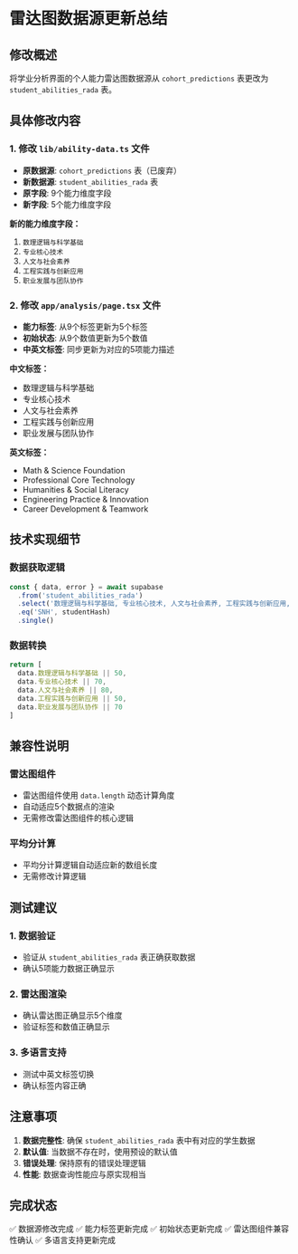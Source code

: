 # 雷达图数据源更新总结

## 修改概述
将学业分析界面的个人能力雷达图数据源从 `cohort_predictions` 表更改为 `student_abilities_rada` 表。

## 具体修改内容

### 1. 修改 `lib/ability-data.ts` 文件
- **原数据源**: `cohort_predictions` 表（已废弃）
- **新数据源**: `student_abilities_rada` 表
- **原字段**: 9个能力维度字段
- **新字段**: 5个能力维度字段

**新的能力维度字段：**
1. `数理逻辑与科学基础`
2. `专业核心技术`
3. `人文与社会素养`
4. `工程实践与创新应用`
5. `职业发展与团队协作`

### 2. 修改 `app/analysis/page.tsx` 文件
- **能力标签**: 从9个标签更新为5个标签
- **初始状态**: 从9个数值更新为5个数值
- **中英文标签**: 同步更新为对应的5项能力描述

**中文标签：**
- 数理逻辑与科学基础
- 专业核心技术
- 人文与社会素养
- 工程实践与创新应用
- 职业发展与团队协作

**英文标签：**
- Math & Science Foundation
- Professional Core Technology
- Humanities & Social Literacy
- Engineering Practice & Innovation
- Career Development & Teamwork

## 技术实现细节

### 数据获取逻辑
```typescript
const { data, error } = await supabase
  .from('student_abilities_rada')
  .select('数理逻辑与科学基础, 专业核心技术, 人文与社会素养, 工程实践与创新应用, 职业发展与团队协作')
  .eq('SNH', studentHash)
  .single()
```

### 数据转换
```typescript
return [
  data.数理逻辑与科学基础 || 50,
  data.专业核心技术 || 70,
  data.人文与社会素养 || 80,
  data.工程实践与创新应用 || 50,
  data.职业发展与团队协作 || 70
]
```

## 兼容性说明

### 雷达图组件
- 雷达图组件使用 `data.length` 动态计算角度
- 自动适应5个数据点的渲染
- 无需修改雷达图组件的核心逻辑

### 平均分计算
- 平均分计算逻辑自动适应新的数组长度
- 无需修改计算逻辑

## 测试建议

### 1. 数据验证
- 验证从 `student_abilities_rada` 表正确获取数据
- 确认5项能力数据正确显示

### 2. 雷达图渲染
- 确认雷达图正确显示5个维度
- 验证标签和数值正确显示

### 3. 多语言支持
- 测试中英文标签切换
- 确认标签内容正确

## 注意事项

1. **数据完整性**: 确保 `student_abilities_rada` 表中有对应的学生数据
2. **默认值**: 当数据不存在时，使用预设的默认值
3. **错误处理**: 保持原有的错误处理逻辑
4. **性能**: 数据查询性能应与原实现相当

## 完成状态
✅ 数据源修改完成
✅ 能力标签更新完成
✅ 初始状态更新完成
✅ 雷达图组件兼容性确认
✅ 多语言支持更新完成
